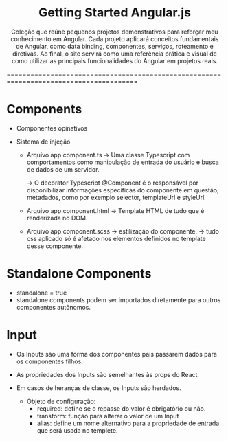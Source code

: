 <h1 align="center">Getting Started Angular.js</h1>

<p align="center">Coleção que reúne pequenos projetos demonstrativos para reforçar meu conhecimento em Angular. Cada projeto aplicará
conceitos fundamentais de Angular, como data binding, componentes, serviços, roteamento e diretivas. Ao final, o site
servirá como uma referência prática e visual de como utilizar as principais funcionalidades do Angular em projetos reais. </p>
=======================================================================================

# Components
- Componentes opinativos
- Sistema de injeção

    - Arquivo app.component.ts
        -> Uma classe Typescript com comportamentos como manipulação de entrada do usuário
           e busca de dados de um servidor.

        -> O decorator Typescript @Component é o responsável por disponibilizar informações
           específicas do componente em questão, metadados, como por exemplo selector, templateUrl
           e styleUrl.
    
    - Arquivo app.component.html
        -> Template HTML de tudo que é renderizada no DOM.
    
    - Arquivo app.component.scss
        -> estilização do componente.
        -> tudo css aplicado só é afetado nos elementos definidos no template desse componente.

# Standalone Components
- standalone = true
- standalone components podem ser importados diretamente para outros componentes autônomos.

# Input
- Os Inputs são uma forma dos componentes pais passarem dados para os componentes filhos.
- As propriedades dos Inputs são semelhantes às props do React.
- Em casos de heranças de classe, os Inputs são herdados.

    - Objeto de configuração:
        - required: define se o repasse do valor é obrigatório ou não.
        - transform: função para alterar o valor de um Input
        - alias: define um nome alternativo para a propriedade de entrada que será usada no templete.
